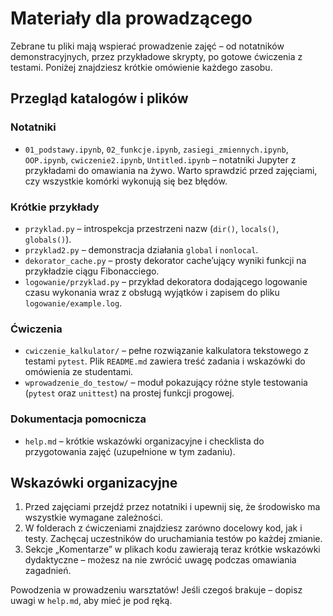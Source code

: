 # Materiały dla prowadzącego

Zebrane tu pliki mają wspierać prowadzenie zajęć – od notatników demonstracyjnych, przez przykładowe skrypty, po gotowe ćwiczenia z testami. Poniżej znajdziesz krótkie omówienie każdego zasobu.

## Przegląd katalogów i plików

### Notatniki

- `01_podstawy.ipynb`, `02_funkcje.ipynb`, `zasiegi_zmiennych.ipynb`, `OOP.ipynb`, `cwiczenie2.ipynb`, `Untitled.ipynb` – notatniki Jupyter z przykładami do omawiania na żywo. Warto sprawdzić przed zajęciami, czy wszystkie komórki wykonują się bez błędów.

### Krótkie przykłady

- `przyklad.py` – introspekcja przestrzeni nazw (`dir()`, `locals()`, `globals()`).
- `przyklad2.py` – demonstracja działania `global` i `nonlocal`.
- `dekorator_cache.py` – prosty dekorator cache’ujący wyniki funkcji na przykładzie ciągu Fibonacciego.
- `logowanie/przyklad.py` – przykład dekoratora dodającego logowanie czasu wykonania wraz z obsługą wyjątków i zapisem do pliku `logowanie/example.log`.

### Ćwiczenia

- `cwiczenie_kalkulator/` – pełne rozwiązanie kalkulatora tekstowego z testami `pytest`. Plik `README.md` zawiera treść zadania i wskazówki do omówienia ze studentami.
- `wprowadzenie_do_testow/` – moduł pokazujący różne style testowania (`pytest` oraz `unittest`) na prostej funkcji progowej.

### Dokumentacja pomocnicza

- `help.md` – krótkie wskazówki organizacyjne i checklista do przygotowania zajęć (uzupełnione w tym zadaniu).

## Wskazówki organizacyjne

1. Przed zajęciami przejdź przez notatniki i upewnij się, że środowisko ma wszystkie wymagane zależności.
2. W folderach z ćwiczeniami znajdziesz zarówno docelowy kod, jak i testy. Zachęcaj uczestników do uruchamiania testów po każdej zmianie.
3. Sekcje „Komentarze” w plikach kodu zawierają teraz krótkie wskazówki dydaktyczne – możesz na nie zwrócić uwagę podczas omawiania zagadnień.

Powodzenia w prowadzeniu warsztatów! Jeśli czegoś brakuje – dopisz uwagi w `help.md`, aby mieć je pod ręką.

